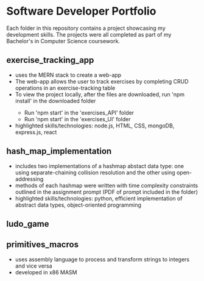 <h1>Software Developer Portfolio</h1>
<p>Each folder in this repository contains a project showcasing my development skills. The projects were all completed as part of my Bachelor's in Computer Science coursework.</p>
<h2>exercise_tracking_app</h2>
<ul>
  <li>uses the MERN stack to create a web-app </li>
  <li>The web-app allows the user to track exercises by completing CRUD operations in an exercise-tracking table</li>
  <li>To view the project locally, after the files are downloaded, run 'npm install' in the downloaded folder</li>
  <ul>
  <li>Run 'npm start' in the 'exercises_API' folder</li>
  <li>Run 'npm start' in the 'exercises_UI' folder</li>
  </ul>
  <li>highlighted skills/technologies: node.js, HTML, CSS, mongoDB, express.js, react</li>
</ul>
<h2>hash_map_implementation</h2>
<ul>
<li>includes two implementations of a hashmap abstact data type: one using separate-chaining collision resolution and the other using open-addressing</li>
<li>methods of each hashmap were written with time complexity constraints outlined in the assignment prompt (PDF of prompt included in the folder)</li>
<li>highlighted skills/technologies: python, efficient implementation of abstract data types, object-oriented programming</li>
</ul>
<h2>ludo_game</h2>
<h2>primitives_macros</h2>
<ul>
  <li>uses assembly language to process and transform strings to integers and vice versa</li>
  <li>developed in x86 MASM</li>
</ul>
